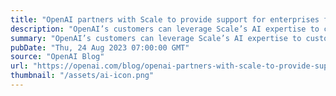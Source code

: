 ```yaml
---
title: "OpenAI partners with Scale to provide support for enterprises fine-tuning models"
description: "OpenAI’s customers can leverage Scale’s AI expertise to customize our most advanced models."
summary: "OpenAI’s customers can leverage Scale’s AI expertise to customize our most advanced models."
pubDate: "Thu, 24 Aug 2023 07:00:00 GMT"
source: "OpenAI Blog"
url: "https://openai.com/blog/openai-partners-with-scale-to-provide-support-for-enterprises-fine-tuning-models"
thumbnail: "/assets/ai-icon.png"
---
```


